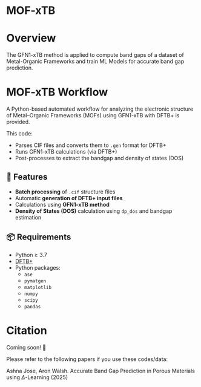 # MOF-xTB

# Overview

 The GFN1-xTB method is applied to compute band gaps of a dataset of Metal-Organic Frameworks and train ML Models for accurate band gap prediction.

 # MOF-xTB Workflow

A Python-based automated workflow for analyzing the electronic structure of Metal–Organic Frameworks (MOFs) using GFN1-xTB with DFTB+ is provided.

This code:
- Parses CIF files and converts them to `.gen` format for DFTB+
- Runs GFN1-xTB calculations (via DFTB+)
- Post-processes to extract the bandgap and density of states (DOS)

## 🚀 Features

- **Batch processing** of `.cif` structure files
- Automatic **generation of DFTB+ input files**
- Calculations using **GFN1-xTB method**
- **Density of States (DOS)** calculation using `dp_dos` and bandgap estimation 

## 📦 Requirements

- Python ≥ 3.7
- [DFTB+](https://www.dftbplus.org/)
- Python packages:
  - `ase`
  - `pymatgen`
  - `matplotlib`
  - `numpy`
  - `scipy`
  - `pandas`

 # Citation
 
Coming soon! :rocket:

Please refer to the following papers if you use these codes/data:

Ashna Jose, Aron Walsh. Accurate Band Gap Prediction in Porous Materials using $\Delta$-Learning (2025)
